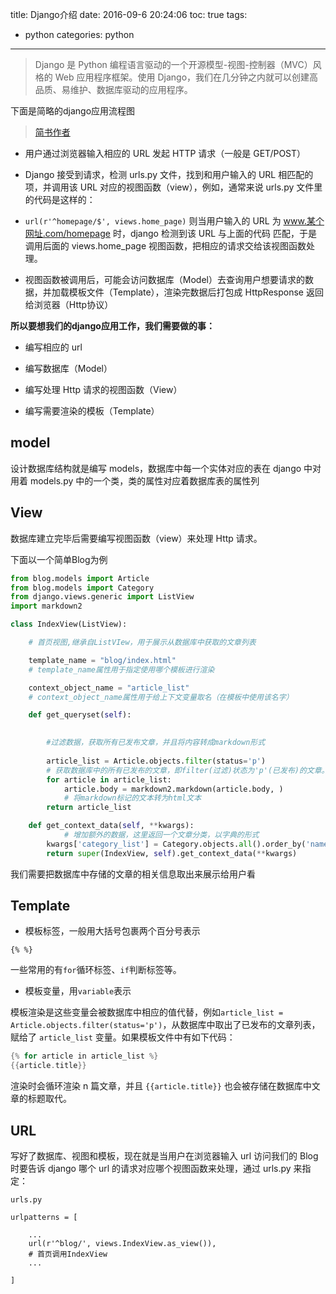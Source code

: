 title: Django介绍
date: 2016-09-6 20:24:06
toc: true
tags:
- python
categories: python
---

>Django 是 Python 编程语言驱动的一个开源模型-视图-控制器（MVC）风格的 Web 应用程序框架。使用 Django，我们在几分钟之内就可以创建高品质、易维护、数据库驱动的应用程序。


下面是简略的django应用流程图

[](http://peihao.space/img/article\djaogo\diango_flow.png)


<!--more-->

>[简书作者](http://www.jianshu.com/p/3bf9fb2a7e31)

- 用户通过浏览器输入相应的 URL 发起 HTTP 请求（一般是 GET/POST）

- Django 接受到请求，检测 urls.py 文件，找到和用户输入的 URL 相匹配的项，并调用该 URL 对应的视图函数（view），例如，通常来说 urls.py 文件里的代码是这样的：

- `url(r'^homepage/$', views.home_page)`
则当用户输入的 URL 为 www.某个网址.com/homepage 时，django 检测到该 URL 与上面的代码 匹配，于是调用后面的 views.home_page 视图函数，把相应的请求交给该视图函数处理。

- 视图函数被调用后，可能会访问数据库（Model）去查询用户想要请求的数据，并加载模板文件（Template），渲染完数据后打包成 HttpResponse 返回给浏览器（Http协议）


**所以要想我们的django应用工作，我们需要做的事：**

- 编写相应的 url

- 编写数据库（Model）

- 编写处理 Http 请求的视图函数（View）

- 编写需要渲染的模板（Template）

## model ##

设计数据库结构就是编写 models，数据库中每一个实体对应的表在 django 中对用着 models.py 中的一个类，类的属性对应着数据库表的属性列

## View ##

数据库建立完毕后需要编写视图函数（view）来处理 Http 请求。

下面以一个简单Blog为例

```python
from blog.models import Article
from blog.models import Category
from django.views.generic import ListView
import markdown2

class IndexView(ListView): 

    # 首页视图,继承自ListVIew，用于展示从数据库中获取的文章列表

    template_name = "blog/index.html"
    # template_name属性用于指定使用哪个模板进行渲染

    context_object_name = "article_list"
    # context_object_name属性用于给上下文变量取名（在模板中使用该名字）

    def get_queryset(self):
        

        #过滤数据，获取所有已发布文章，并且将内容转成markdown形式
        
        article_list = Article.objects.filter(status='p')
        # 获取数据库中的所有已发布的文章，即filter(过滤)状态为'p'(已发布)的文章。
        for article in article_list:
            article.body = markdown2.markdown(article.body, )
            # 将markdown标记的文本转为html文本
        return article_list

    def get_context_data(self, **kwargs):
            # 增加额外的数据，这里返回一个文章分类，以字典的形式
        kwargs['category_list'] = Category.objects.all().order_by('name')
        return super(IndexView, self).get_context_data(**kwargs)
```

我们需要把数据库中存储的文章的相关信息取出来展示给用户看


## Template ##


- 模板标签，一般用大括号包裹两个百分号表示
```
{% %}
```

一些常用的有`for`循环标签、`if`判断标签等。

- 模板变量，用`variable`表示

模板渲染是这些变量会被数据库中相应的值代替，例如`article_list = Article.objects.filter(status='p')`，从数据库中取出了已发布的文章列表，赋给了 `article_list` 变量。如果模板文件中有如下代码：

```c
{% for article in article_list %}
{{article.title}}
```

渲染时会循环渲染 n 篇文章，并且 `{{article.title}}` 也会被存储在数据库中文章的标题取代。

## URL ##

写好了数据库、视图和模板，现在就是当用户在浏览器输入 url 访问我们的 Blog 时要告诉 django 哪个 url 的请求对应哪个视图函数来处理，通过 urls.py 来指定：


```
urls.py

urlpatterns = [

    ...
    url(r'^blog/', views.IndexView.as_view()),
    # 首页调用IndexView
    ...

]
```